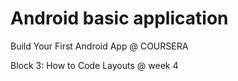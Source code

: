 # Android basic application

Build Your First Android App @ COURSERA

Block 3: How to Code Layouts @ week 4
